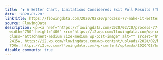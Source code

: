 ```yaml
---
title: '✚ A Better Chart, Limitations Considered: Exit Poll Results (The Process #77)'
date: '2020-02-20'
linkTitle: https://flowingdata.com/2020/02/20/process-77-make-it-better/
source: FlowingData
description: <p><a href="https://flowingdata.com/2020/02/20/process-77-make-it-better/"><img
  width="750" height="406" src="https://i2.wp.com/flowingdata.com/wp-content/uploads/2020/02/bar-chart-remake-featured.png?fit=750%2C406&amp;ssl=1"
  class="attachment-medium size-medium wp-post-image" alt="" srcset="https://i2.wp.com/flowingdata.com/wp-content/uploads/2020/02/bar-chart-remake-featured.png?w=2415&amp;ssl=1
  2415w, https://i2.wp.com/flowingdata.com/wp-content/uploads/2020/02/bar-chart-remake-featured.png?resize=750%2C406&amp;ssl=1
  750w, https://i2.wp.com/flowingdata.com/wp-content/uploads/2020/02/bar-cha ...
disable_comments: true
---
```

<p><a href="https://flowingdata.com/2020/02/20/process-77-make-it-better/"><img width="750" height="406" src="https://i2.wp.com/flowingdata.com/wp-content/uploads/2020/02/bar-chart-remake-featured.png?fit=750%2C406&amp;ssl=1" class="attachment-medium size-medium wp-post-image" alt="" srcset="https://i2.wp.com/flowingdata.com/wp-content/uploads/2020/02/bar-chart-remake-featured.png?w=2415&amp;ssl=1 2415w, https://i2.wp.com/flowingdata.com/wp-content/uploads/2020/02/bar-chart-remake-featured.png?resize=750%2C406&amp;ssl=1 750w, https://i2.wp.com/flowingdata.com/wp-content/uploads/2020/02/bar-cha ...